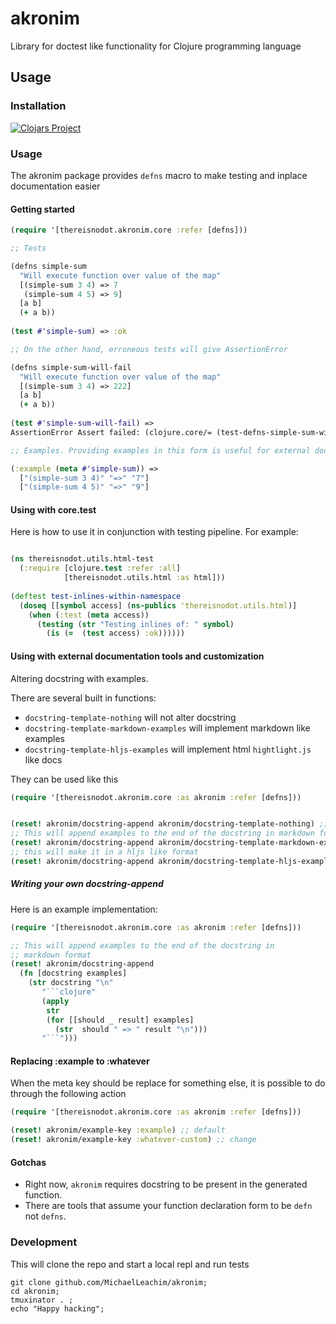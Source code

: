 # akronim

Library for doctest like functionality for Clojure programming language

## Usage

### Installation

[![Clojars Project](https://clojars.org/thereisnodot/akronim/latest-version.svg)](https://clojars.org/thereisnodot/akronim) 

### Usage

The akronim package provides `defns` macro 
to make testing and inplace documentation easier

#### Getting started

```clojure
(require '[thereisnodot.akronim.core :refer [defns]))

;; Tests

(defns simple-sum
  "Will execute function over value of the map"
  [(simple-sum 3 4) => 7
   (simple-sum 4 5) => 9]
  [a b]
  (+ a b))
  
(test #'simple-sum) => :ok

;; On the other hand, erroneous tests will give AssertionError

(defns simple-sum-will-fail
  "Will execute function over value of the map"
  [(simple-sum 3 4) => 222]
  [a b]
  (+ a b))
  
(test #'simple-sum-will-fail) => 
AssertionError Assert failed: (clojure.core/= (test-defns-simple-sum-will-fail 3 4) 222) 

;; Examples. Providing examples in this form is useful for external documentation tools

(:example (meta #'simple-sum)) => 
  ["(simple-sum 3 4)" "=>" "7"] 
  ["(simple-sum 4 5)" "=>" "9"]
```


#### Using with core.test

Here is how to use it in conjunction with testing pipeline. 
For example:

```clojure

(ns thereisnodot.utils.html-test
  (:require [clojure.test :refer :all]
            [thereisnodot.utils.html :as html]))
            
(deftest test-inlines-within-namespace
  (doseq [[symbol access] (ns-publics 'thereisnodot.utils.html)]
    (when (:test (meta access))
      (testing (str "Testing inlines of: " symbol)
        (is (=  (test access) :ok))))))
```

#### Using with external documentation tools and customization

Altering docstring with examples. 

There are several built in functions:
* `docstring-template-nothing` will not alter docstring
* `docstring-template-markdown-examples` will implement markdown like examples
* `docstring-template-hljs-examples`  will implement html `hightlight.js` like docs

They can be used like this
```clojure
(require '[thereisnodot.akronim.core :as akronim :refer [defns]))


(reset! akronim/docstring-append akronim/docstring-template-nothing) ;;default
;; This will append examples to the end of the docstring in markdown format
(reset! akronim/docstring-append akronim/docstring-template-markdown-examples) 
;; this will make it in a hljs like format
(reset! akronim/docstring-append akronim/docstring-template-hljs-examples) 
```

##### Writing your own docstring-append

Here is an example implementation: 

```clojure
(require '[thereisnodot.akronim.core :as akronim :refer [defns]))

;; This will append examples to the end of the docstring in 
;; markdown format
(reset! akronim/docstring-append 
  (fn [docstring examples]
    (str docstring "\n"
       "```clojure"
       (apply
        str
        (for [[should _ result] examples]
          (str  should " => " result "\n")))
       "```")))
```

#### Replacing :example to :whatever 

When the meta key should be replace for something else, 
it is possible to do through the following action

```clojure
(require '[thereisnodot.akronim.core :as akronim :refer [defns]))

(reset! akronim/example-key :example) ;; default
(reset! akronim/example-key :whatever-custom) ;; change
```

#### Gotchas

* Right now, `akronim` requires docstring to be present in the generated function. 
* There are tools that assume your function declaration form to be `defn` not
  `defns`. 
  
  
### Development

This will clone the repo and start a local repl and run tests

```shell
git clone github.com/MichaelLeachim/akronim;
cd akronim;
tmuxinator . ;
echo "Happy hacking";
```
